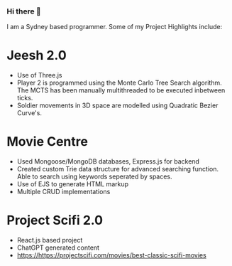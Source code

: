 ### Hi there 👋

I am a Sydney based programmer. Some of my Project Highlights include:

# Jeesh 2.0
- Use of Three.js
- Player 2 is programmed using the Monte Carlo Tree Search algorithm. The MCTS has been manually multithreaded to be executed inbetween ticks.
- Soldier movements in 3D space are modelled using Quadratic Bezier Curve's.

# Movie Centre
- Used Mongoose/MongoDB databases, Express.js for backend
- Created custom Trie data structure for advanced searching function. Able to search using keywords seperated by spaces.
- Use of EJS to generate HTML markup
- Multiple CRUD implementations

# Project Scifi 2.0
- React.js based project
- ChatGPT generated content
- [https://](https://projectscifi.com/movies/best-classic-scifi-movies)https://projectscifi.com/movies/best-classic-scifi-movies
